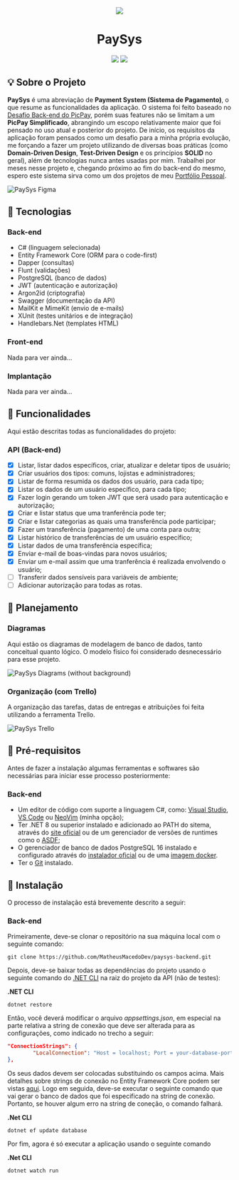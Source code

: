 <p align="center">
        <img src="https://github.com/MatheusMacedoDev/paysys-backend/assets/67438868/d9906410-5d4a-4f30-903a-a5f4d8c5e0c2" /> 
        <h1 align="center">PaySys</h1>
</p>


<p align="center">
        <a aria-label="Portfólio - Matheus Macedo Santos" href="https://github.com/MatheusMacedoDev"><img src="https://img.shields.io/badge/Portf%C3%B3lio-Matheus%20Macedo-931ad9" /></a> <a aria-label="License: MIT" href="https://github.com/MatheusMacedoDev/paysys-backend/blob/main/LICENSE"><img src="https://img.shields.io/badge/license-MIT-green)" /></a>
</p>

## :bulb: Sobre o Projeto
**PaySys** é uma abreviação de **Payment System (Sistema de Pagamento)**, o que resume as funcionalidades da aplicação. O sistema foi feito baseado no [Desafio Back-end do PicPay](https://github.com/PicPay/picpay-desafio-backend), porém suas features não se limitam a um **PicPay Simplificado**, abrangindo um escopo relativamente maior que foi pensado no uso atual e posterior do projeto. De início, os requisitos da aplicação foram pensados como um desafio para a minha própria evolução, me forçando a fazer um projeto utilizando de diversas boas práticas (como **Domain-Driven Design**, **Test-Driven Design** e os princípios **SOLID** no geral), além de tecnologias nunca antes usadas por mim. Trabalhei por meses nesse projeto e, chegando próximo ao fim do back-end do mesmo, espero este sistema sirva como um dos projetos de meu [Portfólio Pessoal](https://github.com/MatheusMacedoDev).

![PaySys Figma](https://github.com/MatheusMacedoDev/paysys-backend/assets/67438868/25cd8af5-cf6c-4378-937b-d865bb9a8a30)

## :wrench: Tecnologias

### Back-end
- C# (linguagem selecionada)
- Entity Framework Core (ORM para o code-first)
- Dapper (consultas)
- Flunt (validações)
- PostgreSQL (banco de dados)
- JWT (autenticação e autorização)
- Argon2id (criptografia)
- Swagger (documentação da API)
- MailKit e MimeKit (envio de e-mails)
- XUnit (testes unitários e de integração)
- Handlebars.Net (templates HTML)

### Front-end
Nada para ver ainda...

### Implantação
Nada para ver ainda...

## :scroll: Funcionalidades

Aqui estão descritas todas as funcionalidades do projeto:

### API (Back-end)
- [x] Listar, listar dados específicos, criar, atualizar e deletar tipos de usuário;
- [x] Criar usuários dos tipos: comuns, lojistas e administradores;
- [x] Listar de forma resumida os dados dos usuário, para cada tipo;
- [x] Listar os dados de um usuário específico, para cada tipo;
- [x] Fazer login gerando um token JWT que será usado para autenticação e autorização;
- [x] Criar e listar status que uma tranferência pode ter;
- [x] Criar e listar categorias as quais uma transferência pode participar;
- [x] Fazer um transferência (pagamento) de uma conta para outra;
- [x] Listar histórico de transferências de um usuário específico;
- [x] Listar dados de uma transferência específica;
- [x] Enviar e-mail de boas-vindas para novos usuários;
- [x] Enviar um e-mail assim que uma tranferência é realizada envolvendo o usuário;
- [ ] Transferir dados sensíveis para variáveis de ambiente;
- [ ] Adicionar autorização para todas as rotas.

## :book: Planejamento

### Diagramas
Aqui estão os diagramas de modelagem de banco de dados, tanto conceitual quanto lógico. O modelo físico foi considerado desnecessário para esse projeto.

![PaySys Diagrams (without background)](https://github.com/MatheusMacedoDev/paysys-backend/assets/67438868/347e9038-f076-4b21-ba98-936023c0263a)

### Organização (com Trello)
A organização das tarefas, datas de entregas e atribuições foi feita utilizando a ferramenta Trello.

![PaySys Trello](https://github.com/MatheusMacedoDev/paysys-backend/assets/67438868/6101d017-d581-44ce-8180-3a5184784099)

## :pushpin: Pré-requisitos
Antes de fazer a instalação algumas ferramentas e softwares são necessárias para iniciar esse processo posteriormente:

### Back-end
- Um editor de código com suporte a linguagem C#, como: [Visual Studio](https://visualstudio.microsoft.com/pt-br/), [VS Code](https://code.visualstudio.com/) ou [NeoVim](https://neovim.io) (minha opção);
- Ter .NET 8 ou superior instalado e adicionado ao PATH do sitema, através do [site oficial](https://dotnet.microsoft.com/pt-br/download) ou de um gerenciador de versões de runtimes como o [ASDF](https://asdf-vm.com/);
- O gerenciador de banco de dados PostgreSQL 16 instalado e configurado através do [instalador oficial](https://www.postgresql.org/download/]) ou de uma [imagem docker](https://hub.docker.com/_/postgres).
- Ter o [Git](https://git-scm.com/) instalado.

## :floppy_disk: Instalação
O processo de instalação está brevemente descrito a seguir:

### Back-end

Primeiramente, deve-se clonar o repositório na sua máquina local com o seguinte comando:
```
git clone https://github.com/MatheusMacedoDev/paysys-backend.git
```

Depois, deve-se baixar todas as dependências do projeto usando o seguinte comando do [.NET CLI](https://learn.microsoft.com/pt-br/dotnet/core/tools/) na raiz do projeto da API (não de testes):

**.NET CLI**
```
dotnet restore
```

Então, você deverá modificar o arquivo *appsettings.json*, em especial na parte relativa a string de conexão que deve ser alterada para as configurações, como indicado no trecho a seguir:
```json
"ConnectionStrings": {
        "LocalConnection": "Host = localhost; Port = your-database-port; Pooling = true; Database = database-name; User Id = your-user; Password = your-password"
},
```
Os seus dados devem ser colocadas substituindo os campos acima. Mais detalhes sobre strings de conexão no Entity Framework Core podem ser vistas [aqui](https://www.macoratti.net/17/05/aspcore_pgsqlef1.htm).
Logo em seguida, deve-se executar o seguinte comando que vai gerar o banco de dados que foi especificado na string de conexão. Portanto, se houver algum erro na string de coneção, o comando falhará.

**.Net CLI**
```
dotnet ef update database
```
Por fim, agora é só executar a aplicação usando o seguinte comando

**.Net CLI**
```
dotnet watch run
```
